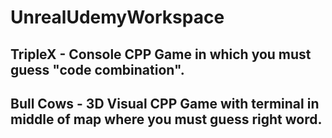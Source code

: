 # UnrealUdemyWorkspace
## TripleX - Console CPP Game in which you must guess "code combination".
## Bull Cows - 3D Visual CPP Game with terminal in middle of map where you must guess right word.
